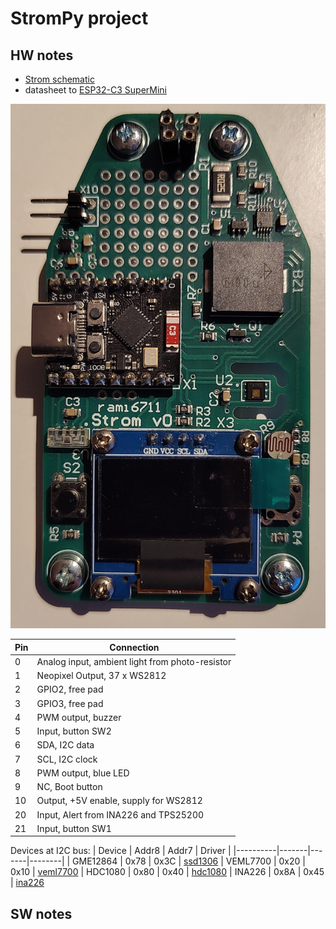 # StromPy project

## HW notes
- [Strom schematic](doc/strom_sch.pdf)
- datasheet to [ESP32-C3 SuperMini](doc/ESP32-C3_SuperMini.pdf)

![top_side](doc/hw_mb_top.jpg)

| Pin | Connection |
|-----|------------|
|  0  | Analog input, ambient light from photo-resistor |
|  1  | Neopixel Output, 37 x WS2812 |
|  2  | GPIO2, free pad |
|  3  | GPIO3, free pad |
|  4  | PWM output, buzzer |
|  5  | Input, button SW2 |
|  6  | SDA, I2C data |
|  7  | SCL, I2C clock |
|  8  | PWM output, blue LED |
|  9  | NC, Boot button |
|  10 | Output, +5V enable, supply for WS2812 |
|  20 | Input, Alert from INA226 and TPS25200 |
|  21 | Input, button SW1 |


Devices at I2C bus:
| Device   | Addr8 | Addr7 | Driver |
|----------|-------|-------|--------|
| GME12864 |  0x78 |  0x3C | [ssd1306](src/ssd1306.md)
| VEML7700 |  0x20 |  0x10 | [veml7700](src/veml7700.md)
| HDC1080  |  0x80 |  0x40 | [hdc1080](src/hdc1080.md)
| INA226   |  0x8A |  0x45 | [ina226](src/ina226.md)

## SW notes

